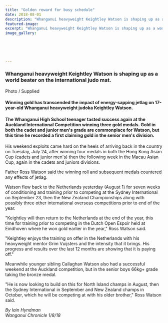 ```yaml
---
title: "Golden reward for busy schedule"
date: 2018-08-01
description: "Whanganui heavyweight Keightley Watson is shaping up as a world beater on the international judo mat..."
featured-image: 
excerpt: "Whanganui heavyweight Keightley Watson is shaping up as a world beater on the international judo mat."
image_gallery:
    
    
    
    
    
---
```


<h3><span>Whanganui heavyweight Keightley Watson is shaping up as a world beater on the international judo mat.<br /></span></h3>
<p><span>Photo / Supplied</span></p>
<h4 class="element element-paragraph">Winning gold has transcended the impact of energy-sapping jetlag on 17-year-old Whanganui heavyweight judoka Keightley Watson.</h4>
<h4 class="element element-paragraph">The Whanganui High School teenager tasted success again at the Auckland International Competition winning three gold medals. Gold in both the cadet and junior men's grade are commonplace for Watson, but this time he recorded a first claiming gold in the senior men's division.</h4>
<p class="element element-paragraph">His weekend exploits came hard on the heels of arriving back in the country on Tuesday, July 24, after winning four medals in both the Hong Kong Asian Cup (cadets and junior men's) then the following week in the Macau Asian Cup, again in the cadets and juniors divisions.</p>
<p class="element element-paragraph">Father Ross Watson said the winning roll and subsequent medals countered any effects of jetlag.</p>
<p class="element element-paragraph">Watson flew back to the Netherlands yesterday (August 1) for seven weeks of conditioning and training prior to competing at the Sydney International on September 23, then the New Zealand Championships along with possibly three other international overseas competitions prior to end of the year.</p>
<p class="element element-paragraph">"Keightley will then return to the Netherlands at the end of the year, this time for training prior to competing in the Dutch Open Espoir held at Eindhoven where he won gold earlier in the year," Ross Watson said.</p>
<p class="element element-paragraph">"Keightley enjoys the training on offer in the Netherlands with his heavyweight mentor Grim Vuijsters and the intensity that it brings. His progress and results over the last 12 months are showing that it is paying off."</p>
<p class="element element-paragraph">Meanwhile younger sibling Callaghan Watson also had a successful weekend at the Auckland competition, but in the senior boys 66kg+ grade taking the bronze medal.</p>
<p class="element element-paragraph">"He is now looking to build on this for North Island champs in August, then the Sydney International in September and New Zealand champs in October, which he will be competing at with his older brother," Ross Watson said.</p>
<p class="element element-paragraph"><em>By Iain Hyndman</em><br /><em>Wanganui Chronicle 1/8/18</em></p>

